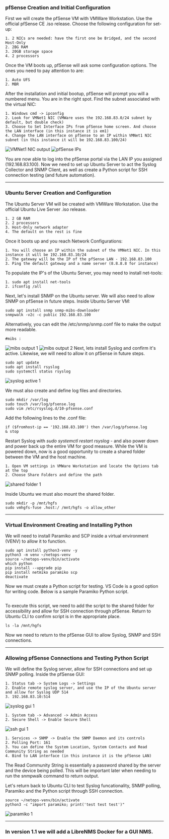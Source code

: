 ### pfSense Creation and Initial Configuration
First we will create the pfSense VM with VMWare Workstation. Use the official pfSense CE .iso release. Choose the following configuration for set-up:
```
1. 2 NICs are needed: have the first one be Bridged, and the second Host-Only
2. 2BG RAM
3. 20GB storage space
4. 2 processors
```
Once the VM boots up, pfSense will ask some configuration options. The ones you need to pay attention to are:
```
1. Auto UFS
2. MBR
```
After the installation and initial bootup, pfSense will prompt you will a numbered menu. You are in the right spot.
Find the subnet associated with the virtual NIC:
```
1. Windows cmd -> ipconfig
2. Look for VMNet1 NIC (VMWare uses the 192.168.83.0/24 subnet by default, but double check)
3. Choose to Set Interface IPs from pfSense home screen. And choose the LAN interface (in this instance it is em1)
4. Change the LAN interface on pfSense to an IP within VMNet1 NIC subnet (in this instance it will be 192.168.83.100/24)
```
![VMNet1 NIC output](https://github.com/nickbruggen90/LabsVol8021Q/blob/main/Project%201%3A%20NetOps%20Monitoring/Images/Screenshot%202025-05-28%20145426.png)
![pfSense IPs](https://github.com/nickbruggen90/LabsVol8021Q/blob/main/Project%201%3A%20NetOps%20Monitoring/Images/Screenshot%202025-05-28%20145701.png)

You are now able to log into the pfSense portal via the LAN IP you assigned (192.168.83.100).
Now we need to set up Ubuntu Server to act the Syslog Collector and SNMP Client, as well as create a Python script for SSH connection testing (and future automation).

---

### Ubuntu Server Creation and Configuration
The Ubuntu Server VM will be created with VMWare Workstation. Use the official Ubuntu Live Server .iso release.
```
1. 2 GB RAM
2. 2 processors
3. Host-Only network adapter
4. The default on the rest is fine
```
Once it boots up and you reach Network Configurations:
```
1. You will choose an IP within the subnet of the VMNet1 NIC. In this instance it will be 192.168.83.10/24
2. The gateway will be the IP of the pfSense LAN - 192.168.83.100
3. Ping the default gateway and a name server (8.8.8.8 for instance)
```
To populate the IP's of the Ubuntu Server, you may need to install net-tools:
```
1. sudo apt install net-tools
2. ifconfig /all
```
Next, let's install SNMP on the Ubuntu server. We will also need to allow SNMP on pfSense in future steps.
Inside Ubuntu Server VM:
```
sudo apt install snmp snmp-mibs-downloader
snmpwalk -v2c -c public 192.168.83.100
```
Alternatively, you can edit the /etc/snmp/snmp.conf file to make the output more readable.
```
#mibs :
```
![mibs output 1](https://github.com/nickbruggen90/LabsVol8021Q/blob/main/Project%201%3A%20NetOps%20Monitoring/Images/Screenshot%202025-05-29%20185249.png)
![mibs output 2](https://github.com/nickbruggen90/LabsVol8021Q/blob/main/Project%201%3A%20NetOps%20Monitoring/Images/Screenshot%202025-05-29%20185400.png)
Next, lets install Syslog and confirm it's active. Likewise, we will need to allow it on pfSense in future steps.
```
sudo apt update
sudo apt install rsyslog
sudo systemctl status rsyslog
```
![syslog active 1](https://github.com/nickbruggen90/LabsVol8021Q/blob/main/Project%201%3A%20NetOps%20Monitoring/Images/Screenshot%202025-05-31%20071256.png)

We must also create and define log files and directories.
```
sudo mkdir /var/log
sudo touch /var/log/pfsense.log
sudo vim /etc/rsyslog.d/10-pfsense.conf
```
Add the following lines to the .conf file:
```
if ($fromhost-ip == '192.168.83.100') then /var/log/pfsense.log
& stop
```
Restart Syslog with *sudo systemctl restart rsyslog* - and also power down and power back up the entire VM for good measure.
While the VM is powered down, now is a good opportunity to create a shared folder between the VM and the host machine.
```
1. Open VM settings in VMWare Workstation and locate the Options tab at the top
2. Choose Share Folders and define the path
```
![shared folder 1](https://github.com/nickbruggen90/LabsVol8021Q/blob/main/Project%201%3A%20NetOps%20Monitoring/Images/Screenshot%202025-05-31%20075236.png)

Inside Ubuntu we must also mount the shared folder.
```
sudo mkdir -p /mnt/hgfs
sudo vmhgfs-fuse .host:/ /mnt/hgfs -o allow_other
```

---

### Virtual Environment Creating and Installing Python
We will need to install Paramiko and SCP inside a virtual environment (VENV) to allow it to function.
```
sudo apt install python3-venv -y
python3 -m venv ~/netops-venv
source ~/netops-venv/bin/activate
which python
pip install --upgrade pip
pip install netmiko paramiko scp
deactivate
```
Now we must create a Python script for testing. VS Code is a good option for writing code. Below is a sample Paramiko Python script.
```

```
To execute this script, we need to add the script to the shared folder for accessibility and allow for SSH connection through pfSense.
Return to Ubuntu CLI to confirm script is in the appropriate place.
```
ls -la /mnt/hgfs
```
Now we need to return to the pfSense GUI to allow Syslog, SNMP and SSH connections.

---

### Allowing pfSense Connections and Testing Python Script
We will define the Syslog server, allow for SSH connections and set up SNMP polling.
Inside the pfSense GUI:
```
1. Status tab -> System Logs -> Settings
2. Enable remote syslog server, and use the IP of the Ubuntu server and allow for Syslog UDP 514
3. 192.168.83.10:514
```
![syslog gui 1](https://github.com/nickbruggen90/LabsVol8021Q/blob/main/Project%201%3A%20NetOps%20Monitoring/Images/Screenshot%202025-05-31%20082535.png)
```
1. System tab -> Advanced -> Admin Access
2. Secure Shell -> Enable Secure Shell
```
![ssh gui 1](https://github.com/nickbruggen90/LabsVol8021Q/blob/main/Project%201%3A%20NetOps%20Monitoring/Images/Screenshot%202025-05-31%20083019.png)
```
1. Services -> SNMP -> Enable the SNMP Daemon and its controls
2. Polling Port: 161
3. You can define the System Location, System Contacts and Read Community String as needed
4. Bind to LAN interface (in this instance it is the pfSense LAN)
```
The Read Community String is essentially a password shared by the server and the device being polled. This will be important later when needing to run the snmpwalk command to return output.

Let's return back to Ubuntu CLI to test Syslog funcationality, SNMP polling, Paramiko and the Python script through SSH connection.
```
source ~/netops-venv/bin/activate
python3 -c "import paramiko; print('test test test')"
```
![paramiko 1](https://github.com/nickbruggen90/LabsVol8021Q/blob/main/Project%201%3A%20NetOps%20Monitoring/Images/Screenshot%202025-05-31%20081524.png)

---

### In version 1.1 we will add a LibreNMS Docker for a GUI NMS.
